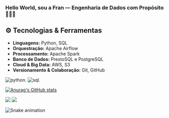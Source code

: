 ### Hello World, sou a Fran — Engenharia de Dados com Propósito 👩‍💻🧠

## ⚙️ Tecnologias & Ferramentas

- **Linguagens:** Python, SQL
- **Orquestração:** Apache Airflow
- **Processamento:** Apache Spark
- **Banco de Dados:** PrestoSQL e PostgreSQL
- **Cloud & Big Data:** AWS, S3
- **Versionamento & Colaboração:** Git, GitHub

![python](https://img.shields.io/badge/Python-3776AB?style=for-the-badge&logo=python&logoColor=white).
![sql](https://img.shields.io/badge/MySQL-00000F?style=for-the-badge&logo=mysql&logoColor=white).

[![Anurag's GitHub stats](https://github-readme-stats.vercel.app/api?username=FranMuniz&theme=dracula)](https://github.com/anuraghazra/github-readme-stats)

<div> 
  
  <a href="https://www.instagram.com/f_mmuniz/" target="_blank"><img src="https://img.shields.io/badge/-Instagram-%23E4405F?style=for-the-badge&logo=instagram&logoColor=white" target="_blank"></a>
  <a href="https://www.linkedin.com/in/francielimuniz/" target="_blank"><img src="https://img.shields.io/badge/-LinkedIn-%230077B5?style=for-the-badge&logo=linkedin&logoColor=white" target="_blank"></a>

![Snake animation](https://github.com/FranMuniz/FranMuniz/blob/output/github-contribution-grid-snake.svg)
